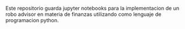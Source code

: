 Este repositorio guarda jupyter notebooks para la implementacion de un robo advisor en materia de finanzas utilizando como lenguaje de programacion python.
